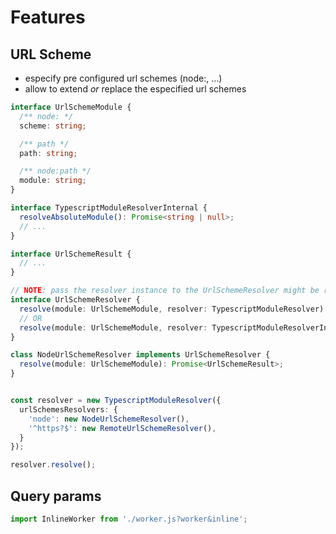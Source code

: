 # Features

## URL Scheme

- especify pre configured url schemes (node:, ...)
- allow to extend _or_ replace the especified url schemes

```ts
interface UrlSchemeModule {
  /** node: */
  scheme: string;

  /** path */
  path: string;

  /** node:path */
  module: string;
}

interface TypescriptModuleResolverInternal {
  resolveAbsoluteModule(): Promise<string | null>;
  // ...
}

interface UrlSchemeResult {
  // ...
}

// NOTE: pass the resolver instance to the UrlSchemeResolver might be right
interface UrlSchemeResolver {
  resolve(module: UrlSchemeModule, resolver: TypescriptModuleResolver): Promise<UrlSchemeResult>;
  // OR
  resolve(module: UrlSchemeModule, resolver: TypescriptModuleResolverInternal): Promise<UrlSchemeResult>;
}

class NodeUrlSchemeResolver implements UrlSchemeResolver {
  resolve(module: UrlSchemeModule): Promise<UrlSchemeResult>;
}


const resolver = new TypescriptModuleResolver({
  urlSchemesResolvers: {
    'node': new NodeUrlSchemeResolver(),
    '^https?$': new RemoteUrlSchemeResolver(),
  }
});

resolver.resolve();

```

## Query params

```ts
import InlineWorker from './worker.js?worker&inline';
```
